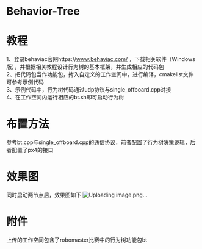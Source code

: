 # Behavior-Tree
# 教程
1、登录behaviac官网https://www.behaviac.com/ ，下载相关软件（Windows版），并根据相关教程设计行为树的基本框架，并生成相应的代码包  
2、把代码包当作功能包，拷入自定义的工作空间中，进行编译，cmakelist文件可参考示例代码  
3、示例代码中，行为树代码通过udp协议与single_offboard.cpp对接  
4、在工作空间内运行相应的bt.sh即可启动行为树
# 布置方法
参考bt.cpp与single_offboard.cpp的通信协议，前者配置了行为树决策逻辑，后者配置了px4的接口
# 效果图
同时启动两节点后，效果图如下
![Uploading image.png…]()

# 附件
上传的工作空间包含了robomaster比赛中的行为树功能包bt
